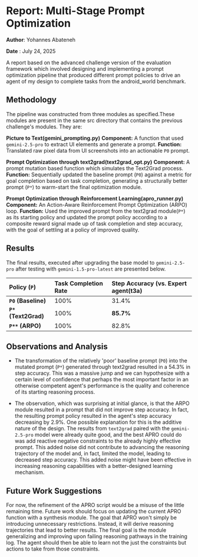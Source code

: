 # Report: Multi-Stage Prompt Optimization

**Author**: Yohannes Abateneh

**Date** : July 24, 2025

A report based on the advanced challenge version of the evaluation framework which involved designing and implementing a prompt optimization pipeline that produced different prompt policies to drive an agent of my design to complete tasks from the android_world benchmark.


## Methodology

The pipeline was constructed from three modules as specified.These modules are present in the same src directory that contains the previous challenge's modules. They are:  

 **Picture to Text(gemini_prompting.py)**
**Component:** A function that used `gemini-2.5-pro` to extract UI elements and generate a prompt.
 **Function:** Translated raw pixel data from UI screenshots into an actionable `P0` prompt. 

 **Prompt Optimization through text2grad(text2grad_opt.py)**
**Component:** A prompt mutation based function which simulates the Text2Grad process.
**Function:** Sequentially updated the baseline prompt (`P0`) against a metric for goal completion based on task completion, generating a structurally better prompt (`P*`) to warm-start the final optimization module.

**Prompt Optimization through Reinforcement Learning(apro_runner.py)**
**Component:** An Action-Aware Reinforcement Prompt Optimization (ARPO) loop.
**Function:** Used the improved prompt from the text2grad module(`P*`) as its starting policy and updated the prompt policy according to a composite reward signal made up of task completion and step accuracy, with the goal of settling at a policy of improved quality.

## Results

The final results, executed after upgrading the base model to `gemini-2.5-pro` after testing with `gemini-1.5-pro-latest` are presented below.

| Policy (`P`) | Task Completion Rate | Step Accuracy (vs. Expert agent(t3a) |
| :--- | :--- |:-------------------------------------|
| **`P0` (Baseline)** | 100% | 31.4%                                |
| **`P*` (Text2Grad)** | 100% | **85.7%**                            |
| **`P**` (ARPO)** | 100% | 82.8%                                |

## Observations and Analysis




- The transformation of the relatively 'poor' baseline prompt (`P0`) into the mutated prompt (`P*`) generated through text2grad resulted in a 54.3% in step accuracy. This was a massive jump and we can hypothesize with a certain level of confidence that perhaps the most important factor in an otherwise competent agent's performance is the quality and coherence of its starting reasoning process. 



- The observation, which was surprising at initial glance, is that the ARPO module resulted in a prompt that did not improve step accuracy. In fact, the resulting prompt policy resulted in the agent's step accuracy decreasing by 2.9%. One possible explanation for this is the additive nature of the design. The results from `text2grad` paired with the `gemini-2.5-pro` model were already quite good, and the best APRO could do was add reactive negative constraints to the already highly effective prompt. This added noise did not contribute to advancing the reasoning trajectory of the model and, in fact, limited the model, leading to decreased step accuracy. This added noise might have been effective in increasing reasoning capabilities with a better-designed learning mechanism.

## Future Work Suggestions

For now, the refinement of the APRO script would be a misuse of the little remaining time. Future work should focus on updating the current APRO function with a synthesis module. 
The goal that APRO won't simply be introducing unnecessary restrictions. Instead, it will derive reasoning trajectories that lead to better results. The final goal is the module generalizing and improving upon failing reasoning pathways in the training log. The agent should then be able to learn not the just the constraints but actions to take from those constraints. 